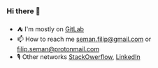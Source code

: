 ### Hi there 👋

- ⛺️ I'm mostly on [GitLab](https://gitlab.com/xseman)
- 📫 How to reach me seman.filip@gmail.com or filip.seman@protonmail.com
- 🎙️ Other networks [StackOwerflow][link1], [LinkedIn][link2]

[link1]: https://stackoverflow.com/users/4396730
[link2]: https://www.linkedin.com/in/filipseman
